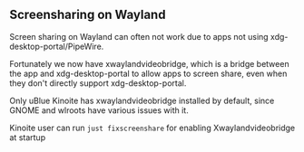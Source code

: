## Screensharing on Wayland

Screen sharing on Wayland can often not work due to apps not using xdg-desktop-portal/PipeWire.

Fortunately we now have xwaylandvideobridge, which is a bridge between the app and xdg-desktop-portal to allow apps to screen share, even when they don't directly support xdg-desktop-portal.

Only uBlue Kinoite has xwaylandvideobridge installed by default, since GNOME and wlroots have various issues with it.

Kinoite user can run ```just fixscreenshare``` for enabling Xwaylandvideobridge at startup